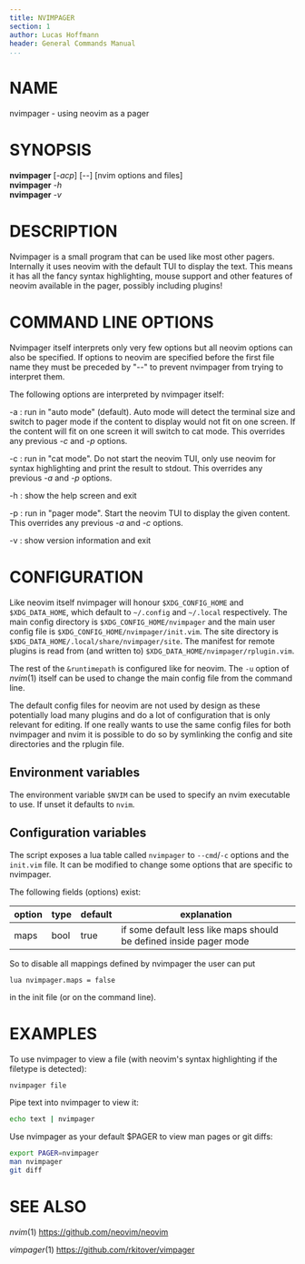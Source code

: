 ```yaml
---
title: NVIMPAGER
section: 1
author: Lucas Hoffmann
header: General Commands Manual
...
```


# NAME

nvimpager - using neovim as a pager

# SYNOPSIS

**nvimpager** [*-acp*] [\--] [nvim options and files] \
**nvimpager** *-h* \
**nvimpager** *-v*

# DESCRIPTION

Nvimpager is a small program that can be used like most other pagers.
Internally it uses neovim with the default TUI to display the text. This means
it has all the fancy syntax highlighting, mouse support and other features of
neovim available in the pager, possibly including plugins!

# COMMAND LINE OPTIONS

Nvimpager itself interprets only very few options but all neovim options can
also be specified.  If options to neovim are specified before the first file
name they must be preceded by "\--" to prevent nvimpager from trying to
interpret them.

The following options are interpreted by nvimpager itself:

-a
: run in "auto mode" (default).  Auto mode will detect the terminal size and
switch to pager mode if the content to display would not fit on one screen.  If
the content will fit on one screen it will switch to cat mode. This overrides
any previous *-c* and *-p* options.

-c
: run in "cat mode".  Do not start the neovim TUI, only use neovim for syntax
highlighting and print the result to stdout. This overrides any previous *-a*
and *-p* options.

-h
: show the help screen and exit

-p
: run in "pager mode".  Start the neovim TUI to display the given content. This
overrides any previous *-a* and *-c* options.

-v
: show version information and exit

# CONFIGURATION

Like neovim itself nvimpager will honour `$XDG_CONFIG_HOME` and
`$XDG_DATA_HOME`, which default to `~/.config` and `~/.local` respectively.
The main config directory is `$XDG_CONFIG_HOME/nvimpager` and the main user
config file is `$XDG_CONFIG_HOME/nvimpager/init.vim`.  The site directory is
`$XDG_DATA_HOME/.local/share/nvimpager/site`.  The manifest for remote plugins
is read from (and written to) `$XDG_DATA_HOME/nvimpager/rplugin.vim`.

The rest of the `&runtimepath` is configured like for neovim.  The `-u` option
of *nvim*(1) itself can be used to change the main config file from the command
line.

The default config files for neovim are not used by design as these
potentially load many plugins and do a lot of configuration that is only
relevant for editing.  If one really wants to use the same config files for
both nvimpager and nvim it is possible to do so by symlinking the config and
site directories and the rplugin file.

## Environment variables

The environment variable `$NVIM` can be used to specify an nvim executable to
use.  If unset it defaults to `nvim`.

## Configuration variables

The script exposes a lua table called `nvimpager` to `--cmd`/`-c` options and
the `init.vim` file. It can be modified to change some options that are
specific to nvimpager.

The following fields (options) exist:

| option | type | default | explanation                    |
| ------ | ---- | ------- | ------------------------------ |
| maps   | bool | true    | if some default less like maps should be defined inside pager mode |

So to disable all mappings defined by nvimpager the user can put

```vim
lua nvimpager.maps = false
```

in the init file (or on the command line).

# EXAMPLES

To use nvimpager to view a file (with neovim's syntax highlighting if the
filetype is detected):

```sh
nvimpager file
```

Pipe text into nvimpager to view it:

```sh
echo text | nvimpager
```

Use nvimpager as your default \$PAGER to view man pages or git diffs:

```sh
export PAGER=nvimpager
man nvimpager
git diff
```

# SEE ALSO

*nvim*(1) https://github.com/neovim/neovim

*vimpager*(1) https://github.com/rkitover/vimpager
